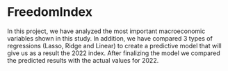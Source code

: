 # FreedomIndex
In this project, we have analyzed the most important macroeconomic variables shown in this study. In addition, we have compared 3 types of regressions (Lasso, Ridge and Linear) to create a predictive model that will give us as a result the 2022 index. After finalizing the model we compared the predicted results with the actual values for 2022.
